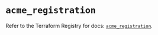 # `acme_registration`

Refer to the Terraform Registry for docs: [`acme_registration`](https://registry.terraform.io/providers/vancluever/acme/2.25.0/docs/resources/registration).
